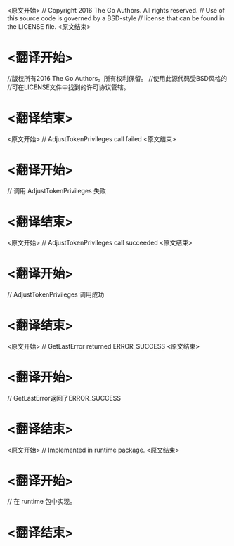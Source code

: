 
<原文开始>
// Copyright 2016 The Go Authors. All rights reserved.
// Use of this source code is governed by a BSD-style
// license that can be found in the LICENSE file.
<原文结束>

# <翻译开始>
//版权所有2016 The Go Authors。所有权利保留。
//使用此源代码受BSD风格的
//可在LICENSE文件中找到的许可协议管辖。
# <翻译结束>


<原文开始>
// AdjustTokenPrivileges call failed
<原文结束>

# <翻译开始>
// 调用 AdjustTokenPrivileges 失败
# <翻译结束>


<原文开始>
// AdjustTokenPrivileges call succeeded
<原文结束>

# <翻译开始>
// AdjustTokenPrivileges 调用成功
# <翻译结束>


<原文开始>
// GetLastError returned ERROR_SUCCESS
<原文结束>

# <翻译开始>
// GetLastError返回了ERROR_SUCCESS
# <翻译结束>


<原文开始>
// Implemented in runtime package.
<原文结束>

# <翻译开始>
// 在 runtime 包中实现。
# <翻译结束>

